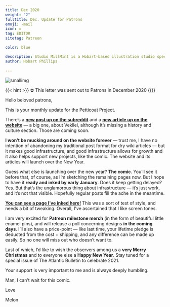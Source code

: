 ```yaml
---
title: Dec 2020
weight: "2"
fulltitle: Dec. Update for Patrons
emoji: -mail
icon: ✉️
tag: EDITOR
sitetag: Patreon

color: blue

description: Studio MillMint is a Hobart-based illustration studio specialising in utopian fiction.
author: Hobart Phillips
 
---
```


![smallimg](https://images.millmint.net/images/mastheads/letters/2.jpg)

{{< hint >}}
✿ This letter was sent out to Patrons in December 2020
{{</hint>}}

Hello beloved patrons,

This is your monthly update for the Petticoat Project.

There’s a **[new post up on the subreddit](https://www.reddit.com/r/vekllei/comments/khl6um/full_heart/)** and a **[new article up on the website](https://millmint.net/utopia/vekllei/)** — a big one, about Vekllei, although it’s missing a history and culture section. Those are coming soon.

**I won’t be mucking around on the website forever** — trust me, I have no intention of abandoning my traditional post format for dry wiki articles — but it makes good infrastructure, and good infrastructure allows for growth and it also helps support new projects, like the comic. The website and its articles will launch over the New Year.

Guess what else is launching over the new year? **The comic**. You’ll see it before that, of course, as I’m sketching the remaining pages now. But I hope to have it **ready and inked by early January**. Does it keep getting delayed? Yes. But that’s the unglamorous thing about infrastructure — it’s just work, and it’s not that visible. Hopefully regular posts fill the ache in the meantime.

**[You can see a page I’ve inked here!](http://millmint.net/images/comics/test.jpg)** This was a sort of test of style, and needs a bit of tweaking. Overall, I've ascertained that I like screen tones.

I am very excited for **Patreon milestone merch** (in the form of beautiful little enamel pins), and will release a poll concerning designs **in the coming days**. I’ll also have a price-point — like last time, your lifetime pledge is deducted from the cost + shipping, and any difference can be made up easily. So no one will miss out who doesn’t want to.

Last of which, I’d like to wish the observers among us a **very Merry Christmas** and to everyone else a **Happy New Year**. Stay tuned for a special issue of The Atlantic Bulletin to celebrate 2021.

Your support is very important to me and is always deeply humbling.

Man, I can’t wait for this comic.

Love

Melon
